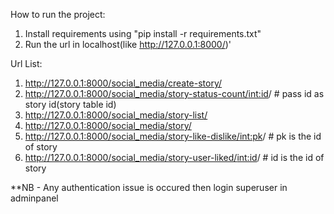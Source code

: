 How to run the project:
1. Install requirements using "pip install -r requirements.txt"
2. Run the url in localhost(like http://127.0.0.1:8000/)'



Url List:
1. http://127.0.0.1:8000/social_media/create-story/
2. http://127.0.0.1:8000/social_media/story-status-count/<int:id>/     # pass id as story id(story table id)
3. http://127.0.0.1:8000/social_media/story-list/
4. http://127.0.0.1:8000/social_media/story/
5. http://127.0.0.1:8000/social_media/story-like-dislike/<int:pk>/    # pk is the id of story
6. http://127.0.0.1:8000/social_media/story-user-liked/<int:id>/      # id is the id of story




**NB - Any authentication issue is occured then login superuser in adminpanel
